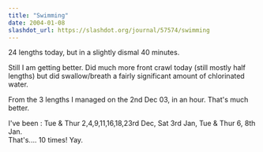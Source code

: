 ```yaml
---
title: "Swimming"
date: 2004-01-08
slashdot_url: https://slashdot.org/journal/57574/swimming
---
```


<p>24 lengths today, but in a slightly dismal 40 minutes.</p>
<p>Still I am getting better. Did much more front crawl today (still mostly half lengths) but did swallow/breath a fairly significant amount of chlorinated water.</p>
<p>From the 3 lengths I managed on the 2nd Dec 03, in an hour. That's much better.</p>
<p>I've been : Tue &amp; Thur 2,4,9,11,16,18,23rd Dec, Sat 3rd Jan, Tue &amp; Thur 6, 8th Jan.<br>That's.... 10 times! Yay.</p>

